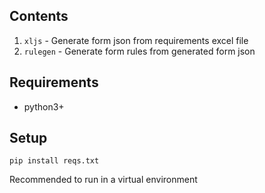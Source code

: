 ## Contents

1. `xljs` - Generate form json from requirements excel file
2. `rulegen` - Generate form rules from generated form json
## Requirements

- python3+

## Setup

`pip install reqs.txt`

Recommended to run in a virtual environment
